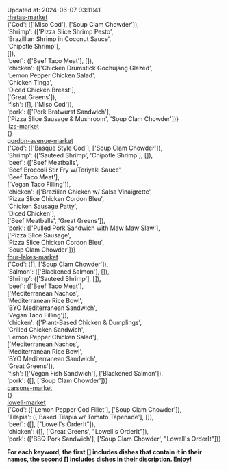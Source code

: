 Updated at: 2024-06-07 03:11:41  
[rhetas-market](https://wisc-housingdining.nutrislice.com/menu/rhetas-market/lunch/2024-06-07)  
{'Cod': (['Miso Cod'], ['Soup Clam Chowder']),  
 'Shrimp': (['Pizza Slice Shrimp Pesto',  
             'Brazillian Shrimp in Coconut Sauce',  
             'Chipotle Shrimp'],  
            []),  
 'beef': (['Beef Taco Meat'], []),  
 'chicken': (['Chicken Drumstick Gochujang Glazed',  
              'Lemon Pepper Chicken Salad',  
              'Chicken Tinga',  
              'Diced Chicken Breast'],  
             ['Great Greens']),  
 'fish': ([], ['Miso Cod']),  
 'pork': (['Pork Bratwurst Sandwich'],  
          ['Pizza Slice Sausage & Mushroom', 'Soup Clam Chowder'])}  
[lizs-market](https://wisc-housingdining.nutrislice.com/menu/lizs-market/lunch/2024-06-07)  
{}  
[gordon-avenue-market](https://wisc-housingdining.nutrislice.com/menu/gordon-avenue-market/lunch/2024-06-07)  
{'Cod': (['Basque Style Cod'], ['Soup Clam Chowder']),  
 'Shrimp': (['Sauteed Shrimp', 'Chipotle Shrimp'], []),  
 'beef': (['Beef Meatballs',  
           'Beef Broccoli Stir Fry w/Teriyaki Sauce',  
           'Beef Taco Meat'],  
          ['Vegan Taco Filling']),  
 'chicken': (['Brazilian Chicken w/ Salsa Vinaigrette',  
              'Pizza Slice Chicken Cordon Bleu',  
              'Chicken Sausage Patty',  
              'Diced Chicken'],  
             ['Beef Meatballs', 'Great Greens']),  
 'pork': (['Pulled Pork Sandwich with Maw Maw Slaw'],  
          ['Pizza Slice Sausage',  
           'Pizza Slice Chicken Cordon Bleu',  
           'Soup Clam Chowder'])}  
[four-lakes-market](https://wisc-housingdining.nutrislice.com/menu/four-lakes-market/lunch/2024-06-07)  
{'Cod': ([], ['Soup Clam Chowder']),  
 'Salmon': (['Blackened Salmon'], []),  
 'Shrimp': (['Sauteed Shrimp'], []),  
 'beef': (['Beef Taco Meat'],  
          ['Mediterranean Nachos',  
           'Mediterranean Rice Bowl',  
           'BYO Mediterranean Sandwich',  
           'Vegan Taco Filling']),  
 'chicken': (['Plant-Based Chicken & Dumplings',  
              'Grilled Chicken Sandwich',  
              'Lemon Pepper Chicken Salad'],  
             ['Mediterranean Nachos',  
              'Mediterranean Rice Bowl',  
              'BYO Mediterranean Sandwich',  
              'Great Greens']),  
 'fish': (['Vegan Fish Sandwich'], ['Blackened Salmon']),  
 'pork': ([], ['Soup Clam Chowder'])}  
[carsons-market](https://wisc-housingdining.nutrislice.com/menu/carsons-market/lunch/2024-06-07)  
{}  
[lowell-market](https://wisc-housingdining.nutrislice.com/menu/lowell-market/lunch/2024-06-07)  
{'Cod': (['Lemon Pepper Cod Fillet'], ['Soup Clam Chowder']),  
 'Tilapia': (['Baked Tilapia w/ Tomato Tapenade'], []),  
 'beef': ([], ["Lowell's OrderIt"]),  
 'chicken': ([], ['Great Greens', "Lowell's OrderIt"]),  
 'pork': (['BBQ Pork Sandwich'], ['Soup Clam Chowder', "Lowell's OrderIt"])}  
  
**For each keyword, the first [] includes dishes that contain it in their names, the second [] includes dishes in their discription. Enjoy!**  

